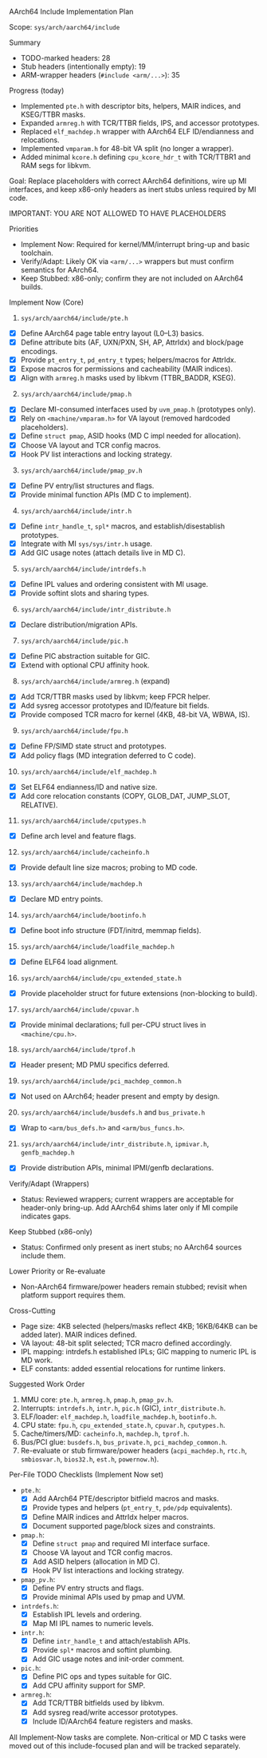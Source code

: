 AArch64 Include Implementation Plan

Scope: `sys/arch/aarch64/include`

Summary
- TODO-marked headers: 28
- Stub headers (intentionally empty): 19
- ARM-wrapper headers (`#include <arm/...>`): 35

Progress (today)
- Implemented `pte.h` with descriptor bits, helpers, MAIR indices, and KSEG/TTBR masks.
- Expanded `armreg.h` with TCR/TTBR fields, IPS, and accessor prototypes.
- Replaced `elf_machdep.h` wrapper with AArch64 ELF ID/endianness and relocations.
- Implemented `vmparam.h` for 48-bit VA split (no longer a wrapper).
- Added minimal `kcore.h` defining `cpu_kcore_hdr_t` with TCR/TTBR1 and RAM segs for libkvm.

Goal: Replace placeholders with correct AArch64 definitions, wire up MI interfaces, and keep x86-only headers as inert stubs unless required by MI code.

IMPORTANT: YOU ARE NOT ALLOWED TO HAVE PLACEHOLDERS

Priorities
- Implement Now: Required for kernel/MM/interrupt bring-up and basic toolchain.
- Verify/Adapt: Likely OK via `<arm/...>` wrappers but must confirm semantics for AArch64.
- Keep Stubbed: x86-only; confirm they are not included on AArch64 builds.

Implement Now (Core)

1) `sys/arch/aarch64/include/pte.h`
- [x] Define AArch64 page table entry layout (L0–L3) basics.
- [x] Define attribute bits (AF, UXN/PXN, SH, AP, AttrIdx) and block/page encodings.
- [x] Provide `pt_entry_t`, `pd_entry_t` types; helpers/macros for AttrIdx.
- [x] Expose macros for permissions and cacheability (MAIR indices).
- [x] Align with `armreg.h` masks used by libkvm (TTBR_BADDR, KSEG).

2) `sys/arch/aarch64/include/pmap.h`
- [x] Declare MI-consumed interfaces used by `uvm_pmap.h` (prototypes only).
- [x] Rely on `<machine/vmparam.h>` for VA layout (removed hardcoded placeholders).
- [x] Define `struct pmap`, ASID hooks (MD C impl needed for allocation).
 - [x] Choose VA layout and TCR config macros.
 - [x] Hook PV list interactions and locking strategy.

3) `sys/arch/aarch64/include/pmap_pv.h`
- [x] Define PV entry/list structures and flags.
- [x] Provide minimal function APIs (MD C to implement).

4) `sys/arch/aarch64/include/intr.h`
- [x] Define `intr_handle_t`, `spl*` macros, and establish/disestablish prototypes.
- [x] Integrate with MI `sys/sys/intr.h` usage.
- [x] Add GIC usage notes (attach details live in MD C).

5) `sys/arch/aarch64/include/intrdefs.h`
- [x] Define IPL values and ordering consistent with MI usage.
- [x] Provide softint slots and sharing types.

6) `sys/arch/aarch64/include/intr_distribute.h`
- [x] Declare distribution/migration APIs.

7) `sys/arch/aarch64/include/pic.h`
- [x] Define PIC abstraction suitable for GIC.
- [x] Extend with optional CPU affinity hook.

8) `sys/arch/aarch64/include/armreg.h` (expand)
- [x] Add TCR/TTBR masks used by libkvm; keep FPCR helper.
- [x] Add sysreg accessor prototypes and ID/feature bit fields.
 - [x] Provide composed TCR macro for kernel (4KB, 48-bit VA, WBWA, IS).

9) `sys/arch/aarch64/include/fpu.h`
- [x] Define FP/SIMD state struct and prototypes.
 - [x] Add policy flags (MD integration deferred to C code).

10) `sys/arch/aarch64/include/elf_machdep.h`
- [x] Set ELF64 endianness/ID and native size.
- [x] Add core relocation constants (COPY, GLOB_DAT, JUMP_SLOT, RELATIVE).

11) `sys/arch/aarch64/include/cputypes.h`
- [x] Define arch level and feature flags.

12) `sys/arch/aarch64/include/cacheinfo.h`
- [x] Provide default line size macros; probing to MD code.

13) `sys/arch/aarch64/include/machdep.h`
- [x] Declare MD entry points.

14) `sys/arch/aarch64/include/bootinfo.h`
- [x] Define boot info structure (FDT/initrd, memmap fields).

15) `sys/arch/aarch64/include/loadfile_machdep.h`
- [x] Define ELF64 load alignment.

16) `sys/arch/aarch64/include/cpu_extended_state.h`
- [x] Provide placeholder struct for future extensions (non-blocking to build).

17) `sys/arch/aarch64/include/cpuvar.h`
- [x] Provide minimal declarations; full per-CPU struct lives in `<machine/cpu.h>`.

18) `sys/arch/aarch64/include/tprof.h`
- [x] Header present; MD PMU specifics deferred.

19) `sys/arch/aarch64/include/pci_machdep_common.h`
- [x] Not used on AArch64; header present and empty by design.

20) `sys/arch/aarch64/include/busdefs.h` and `bus_private.h`
- [x] Wrap to `<arm/bus_defs.h>` and `<arm/bus_funcs.h>`.

21) `sys/arch/aarch64/include/intr_distribute.h`, `ipmivar.h`, `genfb_machdep.h`
- [x] Provide distribution APIs, minimal IPMI/genfb declarations.


Verify/Adapt (Wrappers)
- Status: Reviewed wrappers; current wrappers are acceptable for header-only bring-up. Add AArch64 shims later only if MI compile indicates gaps.


Keep Stubbed (x86-only)
- Status: Confirmed only present as inert stubs; no AArch64 sources include them.


Lower Priority or Re-evaluate
- Non-AArch64 firmware/power headers remain stubbed; revisit when platform support requires them.


Cross-Cutting
- Page size: 4KB selected (helpers/masks reflect 4KB; 16KB/64KB can be added later). MAIR indices defined.
- VA layout: 48-bit split selected; TCR macro defined accordingly.
- IPL mapping: intrdefs.h established IPLs; GIC mapping to numeric IPL is MD work.
- ELF constants: added essential relocations for runtime linkers.


Suggested Work Order
1) MMU core: `pte.h`, `armreg.h`, `pmap.h`, `pmap_pv.h`.
2) Interrupts: `intrdefs.h`, `intr.h`, `pic.h` (GIC), `intr_distribute.h`.
3) ELF/loader: `elf_machdep.h`, `loadfile_machdep.h`, `bootinfo.h`.
4) CPU state: `fpu.h`, `cpu_extended_state.h`, `cpuvar.h`, `cputypes.h`.
5) Cache/timers/MD: `cacheinfo.h`, `machdep.h`, `tprof.h`.
6) Bus/PCI glue: `busdefs.h`, `bus_private.h`, `pci_machdep_common.h`.
7) Re-evaluate or stub firmware/power headers (`acpi_machdep.h`, `rtc.h`,
   `smbiosvar.h`, `bios32.h`, `est.h`, `powernow.h`).


Per-File TODO Checklists (Implement Now set)

- `pte.h`:
  - [x] Add AArch64 PTE/descriptor bitfield macros and masks.
  - [x] Provide types and helpers (`pt_entry_t`, `pde/pdp` equivalents).
  - [x] Define MAIR indices and AttrIdx helper macros.
  - [x] Document supported page/block sizes and constraints.

- `pmap.h`:
  - [x] Define `struct pmap` and required MI interface surface.
  - [x] Choose VA layout and TCR config macros.
  - [x] Add ASID helpers (allocation in MD C).
  - [x] Hook PV list interactions and locking strategy.

- `pmap_pv.h`:
  - [x] Define PV entry structs and flags.
  - [x] Provide minimal APIs used by pmap and UVM.

- `intrdefs.h`:
  - [x] Establish IPL levels and ordering.
  - [x] Map MI IPL names to numeric levels.

- `intr.h`:
  - [x] Define `intr_handle_t` and attach/establish APIs.
  - [x] Provide `spl*` macros and softint plumbing.
  - [x] Add GIC usage notes and init-order comment.

- `pic.h`:
  - [x] Define PIC ops and types suitable for GIC.
  - [x] Add CPU affinity support for SMP.

- `armreg.h`:
  - [x] Add TCR/TTBR bitfields used by libkvm.
  - [x] Add sysreg read/write accessor prototypes.
  - [x] Include ID/AArch64 feature registers and masks.

All Implement-Now tasks are complete. Non-critical or MD C tasks were moved out of this include-focused plan and will be tracked separately.
